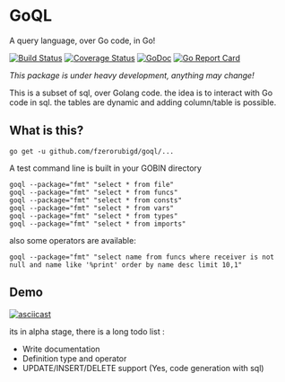 # GoQL 
A query language, over Go code, in Go!

[![Build Status](https://travis-ci.org/fzerorubigd/goql.svg)](https://travis-ci.org/fzerorubigd/goql)
[![Coverage Status](https://coveralls.io/repos/github/fzerorubigd/goql/badge.svg?branch=master)](https://coveralls.io/github/fzerorubigd/goql?branch=master)
[![GoDoc](https://godoc.org/github.com/fzerorubigd/goql?status.svg)](https://godoc.org/github.com/fzerorubigd/goql)
[![Go Report Card](https://goreportcard.com/badge/github.com/fzerorubigd/goql/die-github-cache-die)](https://goreportcard.com/report/github.com/fzerorubigd/goql)

*This package is under heavy development, anything may change!*

This is a subset of sql, over Golang code. the idea is to interact with Go code in sql. the tables are dynamic and adding column/table is possible.

## What is this?

```
go get -u github.com/fzerorubigd/goql/...

```

A test command line is built in your GOBIN directory 

```
goql --package="fmt" "select * from file"
goql --package="fmt" "select * from funcs"
goql --package="fmt" "select * from consts"
goql --package="fmt" "select * from vars"
goql --package="fmt" "select * from types"
goql --package="fmt" "select * from imports"
```

also some operators are available: 

```
goql --package="fmt" "select name from funcs where receiver is not null and name like '%print' order by name desc limit 10,1"
```

## Demo 

[![asciicast](https://asciinema.org/a/170483.png)](https://asciinema.org/a/170483)

its in alpha stage, there is a long todo list :

- Write documentation
- Definition type and operator 
- UPDATE/INSERT/DELETE support (Yes, code generation with sql)

